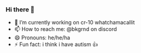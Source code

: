 ### Hi there 👋

<!--
**StefanTheFork/StefanTheFork** is a ✨ _special_ ✨ repository because its `README.md` (this file) appears on your GitHub profile.

Here are some ideas to get you started:
-->
- 🔭 I’m currently working on cr-10 whatchamacallit
- 📫 How to reach me: @bkgrnd on discord
- 😄 Pronouns: he/he/ha
- ⚡ Fun fact: i think i have autism 👍

